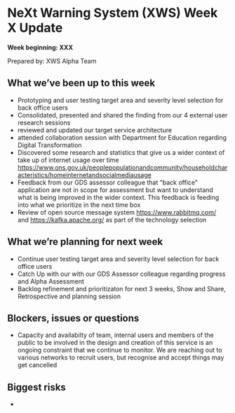 # NeXt Warning System (XWS) Week X Update
**Week beginning: XXX** 

Prepared by: XWS Alpha Team

## What we’ve been up to this week

* Prototyping and user testing target area and severity level selection for back office users
* Consolidated, presented and shared the finding from our 4 external user research sessions
* reviewed and updated our target service architecture
* attended collaboration session with Department for Education regarding Digital Transformation
* Discovered some research and statistics that give us a wider context of take up of internet usage over time https://www.ons.gov.uk/peoplepopulationandcommunity/householdcharacteristics/homeinternetandsocialmediausage
* Feedback from our GDS assessor colleague that "back office" application are not in scope for assessment but want to understand what is being improved in the wider context.  This feedback is feeding into what we prioritize in the next time box
* Review of open source message system https://www.rabbitmq.com/ and https://kafka.apache.org/ as part of the technology selection


## What we’re planning for next week

* Continue user testing target area and severity level selection for back office users
* Catch Up with our with our GDS Assessor colleague regarding progress and Alpha Assessment
* Backlog refinement and prioritizaton for next 3 weeks, Show and Share, Retrospective and planning session


## Blockers, issues or questions

* Capacity and availabilty of team, internal users and members of the public to be involved in the design and creation of this service is an ongoing constraint that we continue to monitor.  We are reaching out to various networks to recruit users, but recognise and accept things may get cancelled

## Biggest risks

* 

